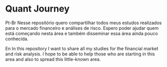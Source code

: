 # Quant Journey

Pt-Br
Nesse repositório quero compartilhar todos meus estudos realizados para o mercado financeiro e análises de risco.
Espero poder ajudar quem está começando nesta área e também disseminar essa área ainda pouco conhecida.

En
In this repository I want to share all my studies for the financial market and risk analysis.
I hope to be able to help those who are starting in this area and also to spread this little-known area.
